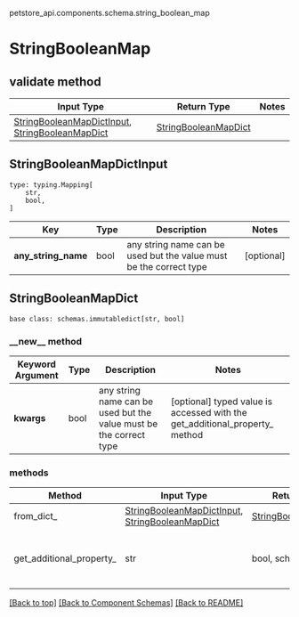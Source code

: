 petstore_api.components.schema.string_boolean_map
# StringBooleanMap

## validate method
Input Type | Return Type | Notes
------------ | ------------- | -------------
[StringBooleanMapDictInput](#stringbooleanmapdictinput), [StringBooleanMapDict](#stringbooleanmapdict) | [StringBooleanMapDict](#stringbooleanmapdict) |

## StringBooleanMapDictInput
```
type: typing.Mapping[
    str,
    bool,
]
```
Key | Type |  Description | Notes
------------ | ------------- | ------------- | -------------
**any_string_name** | bool | any string name can be used but the value must be the correct type | [optional]

## StringBooleanMapDict
```
base class: schemas.immutabledict[str, bool]

```
### &lowbar;&lowbar;new&lowbar;&lowbar; method
Keyword Argument | Type | Description | Notes
---------------- | ---- | ----------- | -----
**kwargs** | bool | any string name can be used but the value must be the correct type | [optional] typed value is accessed with the get_additional_property_ method

### methods
Method | Input Type | Return Type | Notes
------ | ---------- | ----------- | ------
from_dict_ | [StringBooleanMapDictInput](#stringbooleanmapdictinput), [StringBooleanMapDict](#stringbooleanmapdict) | [StringBooleanMapDict](#stringbooleanmapdict) | a constructor
get_additional_property_ | str | bool, schemas.Unset | provides type safety for additional properties

[[Back to top]](#top) [[Back to Component Schemas]](../../../README.md#Component-Schemas) [[Back to README]](../../../README.md)
